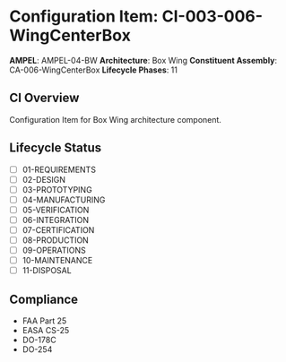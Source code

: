 # Configuration Item: CI-003-006-WingCenterBox

**AMPEL**: AMPEL-04-BW
**Architecture**: Box Wing
**Constituent Assembly**: CA-006-WingCenterBox
**Lifecycle Phases**: 11

## CI Overview
Configuration Item for Box Wing architecture component.

## Lifecycle Status
- [ ] 01-REQUIREMENTS
- [ ] 02-DESIGN
- [ ] 03-PROTOTYPING
- [ ] 04-MANUFACTURING
- [ ] 05-VERIFICATION
- [ ] 06-INTEGRATION
- [ ] 07-CERTIFICATION
- [ ] 08-PRODUCTION
- [ ] 09-OPERATIONS
- [ ] 10-MAINTENANCE
- [ ] 11-DISPOSAL

## Compliance
- FAA Part 25
- EASA CS-25
- DO-178C
- DO-254
